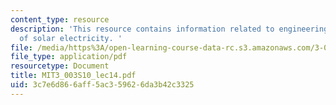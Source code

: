 ```yaml
---
content_type: resource
description: 'This resource contains information related to engineering the future
  of solar electricity. '
file: /media/https%3A/open-learning-course-data-rc.s3.amazonaws.com/3-003-principles-of-engineering-practice-spring-2010/3c7e6d866aff5ac359626da3b42c3325_MIT3_003S10_lec14.pdf
file_type: application/pdf
resourcetype: Document
title: MIT3_003S10_lec14.pdf
uid: 3c7e6d86-6aff-5ac3-5962-6da3b42c3325
---
```

